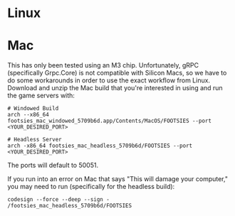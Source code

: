 # Linux


# Mac

This has only been tested using an M3 chip. Unfortunately, gRPC (specifically Grpc.Core) is not compatible with Silicon Macs, so we have to do some workarounds in order to use the exact workflow from Linux. Download and unzip the Mac build that you're interested in using and run the game servers with:

 ```
 # Windowed Build
 arch --x86_64 footsies_mac_windowed_5709b6d.app/Contents/MacOS/FOOTSIES --port <YOUR_DESIRED_PORT>

 # Headless Server
 arch -x86_64 footsies_mac_headless_5709b6d/FOOTSIES --port <YOUR_DESIRED_PORT>
 ```

 The ports will default to 50051.

 If you run into an error on Mac that says "This will damage your computer," you may need to run (specifically for the headless build):

```
codesign --force --deep --sign - /footsies_mac_headless_5709b6d/FOOTSIES
```
